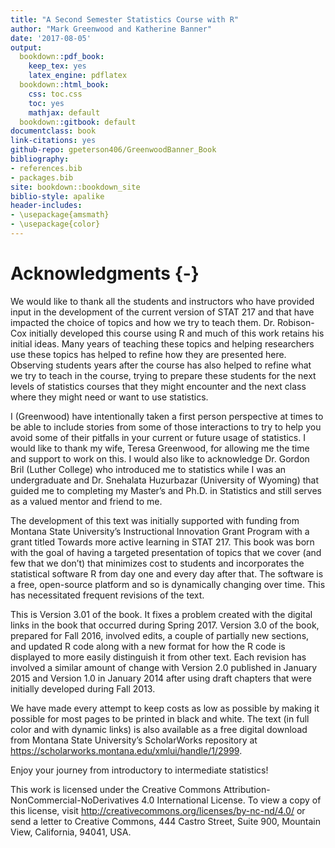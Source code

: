 ```yaml
--- 
title: "A Second Semester Statistics Course with R"
author: "Mark Greenwood and Katherine Banner"
date: '2017-08-05'
output:
  bookdown::pdf_book: 
    keep_tex: yes
    latex_engine: pdflatex
  bookdown::html_book:
    css: toc.css
    toc: yes
    mathjax: default
  bookdown::gitbook: default
documentclass: book
link-citations: yes
github-repo: gpeterson406/GreenwoodBanner_Book
bibliography:
- references.bib
- packages.bib
site: bookdown::bookdown_site
biblio-style: apalike
header-includes:
- \usepackage{amsmath}
- \usepackage{color}
---
```


# Acknowledgments {-}
We would like to thank all the students and instructors who have provided input in the development of the current version of STAT 217 and that have impacted the choice of topics and how we try to teach them. Dr. Robison-Cox initially developed this course using R and much of this work retains his initial ideas. Many years of teaching these topics and helping researchers use these topics has helped to refine how they are presented here. Observing students years after the course has also helped to refine what we try to teach in the course, trying to prepare these students for the next levels of statistics courses that they might encounter and the next class where they might need or want to use statistics.

I (Greenwood) have intentionally taken a first person perspective at times to be able to include stories from some of those interactions to try to help you avoid some of their pitfalls in your current or future usage of statistics. I would like to thank my wife, Teresa Greenwood, for allowing me the time and support to work on this. I would also like to acknowledge Dr. Gordon Bril (Luther College) who introduced me to statistics while I was an undergraduate and Dr. Snehalata Huzurbazar (University of Wyoming) that guided me to completing my Master’s and Ph.D. in Statistics and still serves as a valued mentor and friend to me.

The development of this text was initially supported with funding from Montana State University’s Instructional Innovation Grant Program with a grant titled Towards more active learning in STAT 217. This book was born with the goal of having a targeted presentation of topics that we cover (and few that we don’t) that minimizes cost to students and incorporates the statistical software R from day one and every day after that. The software is a free, open-source platform and so is dynamically changing over time. This has necessitated frequent revisions of the text. 

This is Version 3.01 of the book. It fixes a problem created with the digital links in the book that occurred during Spring 2017. Version 3.0 of the book, prepared for Fall 2016, involved edits, a couple of partially new sections, and updated R code along with a new format for how the R code is displayed to more easily distinguish it from other text. Each revision has involved a similar amount of change with Version 2.0 published in January 2015 and Version 1.0 in January 2014 after using draft chapters that were initially developed during Fall 2013.

We have made every attempt to keep costs as low as possible by making it possible for most pages to be printed in black and white. The text (in full color and with dynamic links) is also available as a free digital download from Montana State University’s ScholarWorks repository at https://scholarworks.montana.edu/xmlui/handle/1/2999. 

Enjoy your journey from introductory to intermediate statistics!
 
This work is licensed under the Creative Commons Attribution-NonCommercial-NoDerivatives 4.0 International License. To view a copy of this license, visit http://creativecommons.org/licenses/by-nc-nd/4.0/ or send a letter to Creative Commons, 444 Castro Street, Suite 900, Mountain View, California, 94041, USA.


